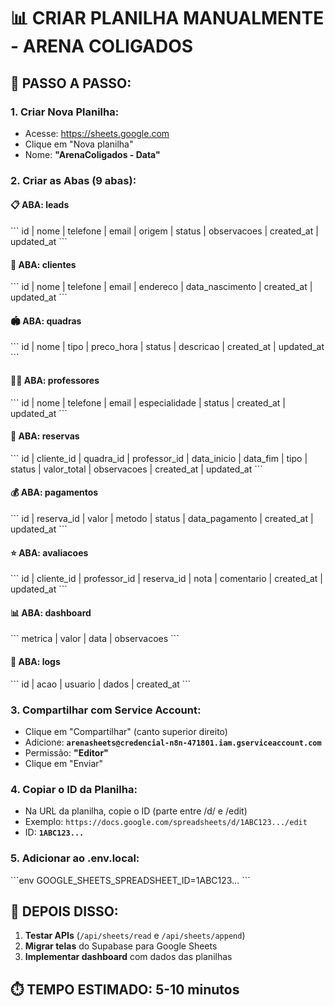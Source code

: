 # 📊 CRIAR PLANILHA MANUALMENTE - ARENA COLIGADOS

## 🎯 **PASSO A PASSO:**

### **1. Criar Nova Planilha:**
- Acesse: https://sheets.google.com
- Clique em "Nova planilha"
- Nome: **"ArenaColigados - Data"**

### **2. Criar as Abas (9 abas):**

#### **📋 ABA: leads**
\`\`\`
id | nome | telefone | email | origem | status | observacoes | created_at | updated_at
\`\`\`

#### **👥 ABA: clientes**
\`\`\`
id | nome | telefone | email | endereco | data_nascimento | created_at | updated_at
\`\`\`

#### **🏟️ ABA: quadras**
\`\`\`
id | nome | tipo | preco_hora | status | descricao | created_at | updated_at
\`\`\`

#### **👨‍🏫 ABA: professores**
\`\`\`
id | nome | telefone | email | especialidade | status | created_at | updated_at
\`\`\`

#### **📅 ABA: reservas**
\`\`\`
id | cliente_id | quadra_id | professor_id | data_inicio | data_fim | tipo | status | valor_total | observacoes | created_at | updated_at
\`\`\`

#### **💰 ABA: pagamentos**
\`\`\`
id | reserva_id | valor | metodo | status | data_pagamento | created_at | updated_at
\`\`\`

#### **⭐ ABA: avaliacoes**
\`\`\`
id | cliente_id | professor_id | reserva_id | nota | comentario | created_at | updated_at
\`\`\`

#### **📊 ABA: dashboard**
\`\`\`
metrica | valor | data | observacoes
\`\`\`

#### **📝 ABA: logs**
\`\`\`
id | acao | usuario | dados | created_at
\`\`\`

### **3. Compartilhar com Service Account:**
- Clique em "Compartilhar" (canto superior direito)
- Adicione: **`arenasheets@credencial-n8n-471801.iam.gserviceaccount.com`**
- Permissão: **"Editor"**
- Clique em "Enviar"

### **4. Copiar o ID da Planilha:**
- Na URL da planilha, copie o ID (parte entre /d/ e /edit)
- Exemplo: `https://docs.google.com/spreadsheets/d/1ABC123.../edit`
- ID: **`1ABC123...`**

### **5. Adicionar ao .env.local:**
\`\`\`env
GOOGLE_SHEETS_SPREADSHEET_ID=1ABC123...
\`\`\`

## 🚀 **DEPOIS DISSO:**
1. **Testar APIs** (`/api/sheets/read` e `/api/sheets/append`)
2. **Migrar telas** do Supabase para Google Sheets
3. **Implementar dashboard** com dados das planilhas

## ⏱️ **TEMPO ESTIMADO:** 5-10 minutos
